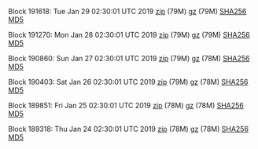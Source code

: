 Block 191618: Tue Jan 29 02:30:01 UTC 2019 [zip](https://files.01coin.io/mainnet/2019-01-29/bootstrap.dat.zip) (79M) [gz](https://files.01coin.io/mainnet/2019-01-29/bootstrap.dat.tar.gz) (79M) [SHA256](https://files.01coin.io/mainnet/2019-01-29/sha256.txt) [MD5](https://files.01coin.io/mainnet/2019-01-29/md5.txt)

Block 191270: Mon Jan 28 02:30:01 UTC 2019 [zip](https://files.01coin.io/mainnet/2019-01-28/bootstrap.dat.zip) (79M) [gz](https://files.01coin.io/mainnet/2019-01-28/bootstrap.dat.tar.gz) (79M) [SHA256](https://files.01coin.io/mainnet/2019-01-28/sha256.txt) [MD5](https://files.01coin.io/mainnet/2019-01-28/md5.txt)

Block 190860: Sun Jan 27 02:30:01 UTC 2019 [zip](https://files.01coin.io/mainnet/2019-01-27/bootstrap.dat.zip) (79M) [gz](https://files.01coin.io/mainnet/2019-01-27/bootstrap.dat.tar.gz) (78M) [SHA256](https://files.01coin.io/mainnet/2019-01-27/sha256.txt) [MD5](https://files.01coin.io/mainnet/2019-01-27/md5.txt)

Block 190403: Sat Jan 26 02:30:01 UTC 2019 [zip](https://files.01coin.io/mainnet/2019-01-26/bootstrap.dat.zip) (79M) [gz](https://files.01coin.io/mainnet/2019-01-26/bootstrap.dat.tar.gz) (78M) [SHA256](https://files.01coin.io/mainnet/2019-01-26/sha256.txt) [MD5](https://files.01coin.io/mainnet/2019-01-26/md5.txt)

Block 189851: Fri Jan 25 02:30:01 UTC 2019 [zip](https://files.01coin.io/mainnet/2019-01-25/bootstrap.dat.zip) (78M) [gz](https://files.01coin.io/mainnet/2019-01-25/bootstrap.dat.tar.gz) (78M) [SHA256](https://files.01coin.io/mainnet/2019-01-25/sha256.txt) [MD5](https://files.01coin.io/mainnet/2019-01-25/md5.txt)

Block 189318: Thu Jan 24 02:30:01 UTC 2019 [zip](https://files.01coin.io/mainnet/2019-01-24/bootstrap.dat.zip) (78M) [gz](https://files.01coin.io/mainnet/2019-01-24/bootstrap.dat.tar.gz) (78M) [SHA256](https://files.01coin.io/mainnet/2019-01-24/sha256.txt) [MD5](https://files.01coin.io/mainnet/2019-01-24/md5.txt)
